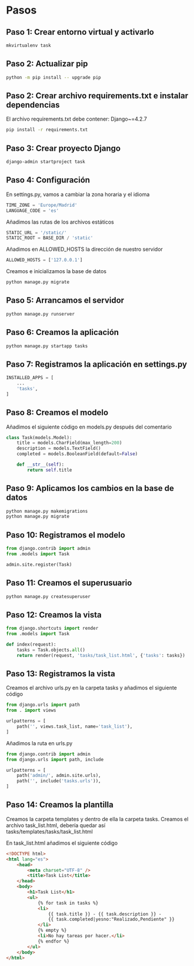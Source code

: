 # Pasos

## Paso 1: Crear entorno virtual y activarlo

```bash
mkvirtualenv task
```

## Paso 2: Actualizar pip

```bash
python -m pip install -- upgrade pip
```

## Paso 2: Crear archivo requirements.txt e instalar dependencias

El archivo requirements.txt debe contener: Django~=4.2.7

```bash
pip install -r requirements.txt
```

## Paso 3: Crear proyecto Django

```bash
django-admin startproject task
```

## Paso 4: Configuración

En settings.py, vamos a cambiar la zona horaria y el idioma

```python
TIME_ZONE = 'Europe/Madrid'
LANGUAGE_CODE = 'es'
```

Añadimos las rutas de los archivos estáticos

```python
STATIC_URL = '/static/'
STATIC_ROOT = BASE_DIR / 'static'
```

Añadimos en ALLOWED_HOSTS la dirección de nuestro servidor

```python
ALLOWED_HOSTS = ['127.0.0.1']
```

Creamos e inicializamos la base de datos

```bash
python manage.py migrate
```

## Paso 5: Arrancamos el servidor

```bash
python manage.py runserver
```

## Paso 6: Creamos la aplicación

```bash
python manage.py startapp tasks
```

## Paso 7: Registramos la aplicación en settings.py

```python
INSTALLED_APPS = [
    ...
    'tasks',
]
```

## Paso 8: Creamos el modelo

Añadimos el siguiente código en models.py después del comentario

```python
class Task(models.Model):
    title = models.CharField(max_length=200)
    description = models.TextField()
    completed = models.BooleanField(default=False)

    def __str__(self):
        return self.title
```

## Paso 9: Aplicamos los cambios en la base de datos

```bash
python manage.py makemigrations
python manage.py migrate
```

## Paso 10: Registramos el modelo

```python
from django.contrib import admin
from .models import Task

admin.site.register(Task)
```

## Paso 11: Creamos el superusuario

```bash
python manage.py createsuperuser
```

## Paso 12: Creamos la vista

```python
from django.shortcuts import render
from .models import Task

def index(request):
    tasks = Task.objects.all()
    return render(request, 'tasks/task_list.html', {'tasks': tasks})
```

## Paso 13: Registramos la vista

Creamos el archivo urls.py en la carpeta tasks y añadimos el siguiente código

```python
from django.urls import path
from . import views

urlpatterns = [
    path('', views.task_list, name='task_list'),
]
```

Añadimos la ruta en urls.py

```python
from django.contrib import admin
from django.urls import path, include

urlpatterns = [
    path('admin/', admin.site.urls),
    path('', include('tasks.urls')),
]
```

## Paso 14: Creamos la plantilla

Creamos la carpeta templates y dentro de ella la carpeta tasks. Creamos el archivo task_list.html, debería quedar así tasks/templates/tasks/task_list.html

En task_list.html añadimos el siguiente código

```html
<!DOCTYPE html>
<html lang="es">
	<head>
		<meta charset="UTF-8" />
		<title>Task List</title>
	</head>
	<body>
		<h1>Task List</h1>
		<ul>
			{% for task in tasks %}
			<li>
				{{ task.title }} - {{ task.description }} - 
				{{ task.completed|yesno:"Realizado,Pendiente" }}
			</li>
			{% empty %}
			<li>No hay tareas por hacer.</li>
			{% endfor %}
		</ul>
	</body>
</html>
```
